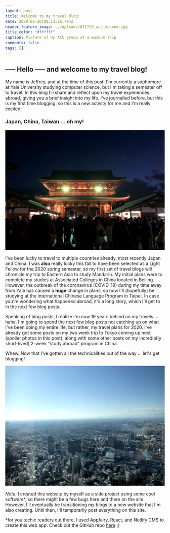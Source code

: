 ```yaml
---
layout: post
title: Welcome to my travel blog!
date: 2020-02-26T00:13:26.794Z
header_feature_image: ../uploads/011720_acc_museum.jpg
title_color: "#ffffff"
caption: Picture of my ACC group at a museum trip
comments: false
tags: []
---
```

## **––– Hello ––– and welcome to my travel blog!**

My name is Jeffrey, and at the time of this post, I'm currently a sophomore at Yale University studying computer science, but I'm taking a semester off to travel. In this blog I'll share and reflect upon my travel experiences abroad, giving you a brief insight into my life. I've journalled before, but this is my first time blogging, so this is a new activity for me and I'm really excited!

### Japan, China, Taiwan ... oh my!

![Asakusa Temple at night, in Tokyo, a few hours before the New Year. The line doesn't look too bad here, but boy, it got crazy.](../uploads/123119_asakusa_temple_night.jpg "Asakusa Temple at night, in Tokyo, a few hours before the New Year.")

I've been lucky to travel to multiple countries already, most recently Japan and China. I was **also** really lucky this fall to have been selected as a Light Fellow for the 2020 spring semester, so my first set of travel blogs will chronicle my trip to Eastern Asia to study Mandarin. My initial plans were to complete my studies at Associated Colleges in China located in Beijing. However, the outbreak of the coronavirus (COVID-19) during my time away from Yale has caused a **huge** change in plans, so now I'll (hopefully) be studying at the International Chinese Language Program in Taipei. In case you're wondering what happened abroad, it's a long story, which I'll get to in the next few blog posts.

Speaking of blog posts, I realize I'm now 19 years behind on my travels ... haha. I'm going to spend the next few blog posts not catching up on what I've been doing my entire life, but rather, my travel plans for 2020. I've already got some posts on my two week trip to Tokyo coming up next (spoiler photos in this post), along with some other posts on my incredibl(y short-lived) 2-week "study abroad" program in China. 

Whew. Now that I've gotten all the technicalities out of the way ... let's get blogging!

![View of Tokyo from the Sunshine City Observatory in Ikebukuro.](../uploads/010320_sunshine_observatory_tokyo_view.jpg "A stunning view of Tokyo from the Sunshine City Observatory in Ikebukuro.")

*Note:* I created this website by myself as a side project using some cool software*, so there might be a few bugs here and there on the site. However, I'll eventually be transitioning my blogs to a new website that I'm also creating. Until then, I'll temporarily post everything on this site.

\*for you techie readers out there, I used Appfairy, React, and Netlify CMS to create this web app. Check out the GitHub repo [here](https://github.com/JeffreyYu2018/personal-websitev3) ;)